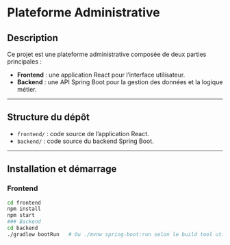 # Plateforme Administrative

## Description

Ce projet est une plateforme administrative composée de deux parties principales :

- **Frontend** : une application React pour l’interface utilisateur.
- **Backend** : une API Spring Boot pour la gestion des données et la logique métier.

---

## Structure du dépôt

- `frontend/` : code source de l’application React.
- `backend/` : code source du backend Spring Boot.

---

## Installation et démarrage

### Frontend

```bash
cd frontend
npm install
npm start
### Backend
cd backend
./gradlew bootRun   # Ou ./mvnw spring-boot:run selon le build tool utilisé

